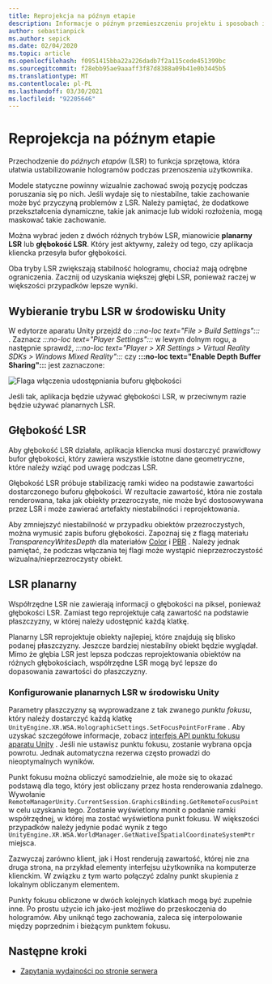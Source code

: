 ```yaml
---
title: Reprojekcja na późnym etapie
description: Informacje o późnym przemieszczeniu projektu i sposobach ich użycia.
author: sebastianpick
ms.author: sepick
ms.date: 02/04/2020
ms.topic: article
ms.openlocfilehash: f0951415bba22a226dadb7f2a115cede451399bc
ms.sourcegitcommit: f28ebb95ae9aaaff3f87d8388a09b41e0b3445b5
ms.translationtype: MT
ms.contentlocale: pl-PL
ms.lasthandoff: 03/30/2021
ms.locfileid: "92205646"
---
```

# <a name="late-stage-reprojection"></a>Reprojekcja na późnym etapie

Przechodzenie do *późnych etapów* (LSR) to funkcja sprzętowa, która ułatwia ustabilizowanie hologramów podczas przenoszenia użytkownika.

Modele statyczne powinny wizualnie zachować swoją pozycję podczas poruszania się po nich. Jeśli wydaje się to niestabilne, takie zachowanie może być przyczyną problemów z LSR. Należy pamiętać, że dodatkowe przekształcenia dynamiczne, takie jak animacje lub widoki rozłożenia, mogą maskować takie zachowanie.

Można wybrać jeden z dwóch różnych trybów LSR, mianowicie **planarny LSR** lub **głębokość LSR**. Który jest aktywny, zależy od tego, czy aplikacja kliencka przesyła bufor głębokości.

Oba tryby LSR zwiększają stabilność hologramu, chociaż mają odrębne ograniczenia. Zacznij od uzyskania większej głębi LSR, ponieważ raczej w większości przypadków lepsze wyniki.

## <a name="choose-lsr-mode-in-unity"></a>Wybieranie trybu LSR w środowisku Unity

W edytorze aparatu Unity przejdź do *:::no-loc text="File > Build Settings":::* . Zaznacz *:::no-loc text="Player Settings":::* w lewym dolnym rogu, a następnie sprawdź, *:::no-loc text="Player > XR Settings > Virtual Reality SDKs > Windows Mixed Reality":::* czy **:::no-loc text="Enable Depth Buffer Sharing":::** jest zaznaczone:

![Flaga włączenia udostępniania buforu głębokości](./media/unity-depth-buffer-sharing-enabled.png)

Jeśli tak, aplikacja będzie używać głębokości LSR, w przeciwnym razie będzie używać planarnych LSR.

## <a name="depth-lsr"></a>Głębokość LSR

Aby głębokość LSR działała, aplikacja kliencka musi dostarczyć prawidłowy bufor głębokości, który zawiera wszystkie istotne dane geometryczne, które należy wziąć pod uwagę podczas LSR.

Głębokość LSR próbuje stabilizację ramki wideo na podstawie zawartości dostarczonego buforu głębokości. W rezultacie zawartość, która nie została renderowana, taka jak obiekty przezroczyste, nie może być dostosowywana przez LSR i może zawierać artefakty niestabilności i reprojektowania. 

Aby zmniejszyć niestabilność w przypadku obiektów przezroczystych, można wymusić zapis buforu głębokości. Zapoznaj się z flagą materiału *TransparencyWritesDepth* dla materiałów [Color](color-materials.md) i [PBR](pbr-materials.md) . Należy jednak pamiętać, że podczas włączania tej flagi może wystąpić nieprzezroczystość wizualna/nieprzezroczysty obiekt.

## <a name="planar-lsr"></a>LSR planarny

Współrzędne LSR nie zawierają informacji o głębokości na piksel, ponieważ głębokości LSR. Zamiast tego reprojektuje całą zawartość na podstawie płaszczyzny, w której należy udostępnić każdą klatkę.

Planarny LSR reprojektuje obiekty najlepiej, które znajdują się blisko podanej płaszczyzny. Jeszcze bardziej niestabilny obiekt będzie wyglądał. Mimo że głębia LSR jest lepsza podczas reprojektowania obiektów na różnych głębokościach, współrzędne LSR mogą być lepsze do dopasowania zawartości do płaszczyzny.

### <a name="configure-planar-lsr-in-unity"></a>Konfigurowanie planarnych LSR w środowisku Unity

Parametry płaszczyzny są wyprowadzane z tak zwanego *punktu fokusu*, który należy dostarczyć każdą klatkę `UnityEngine.XR.WSA.HolographicSettings.SetFocusPointForFrame` . Aby uzyskać szczegółowe informacje, zobacz [interfejs API punktu fokusu aparatu Unity](/windows/mixed-reality/focus-point-in-unity) . Jeśli nie ustawisz punktu fokusu, zostanie wybrana opcja powrotu. Jednak automatyczna rezerwa często prowadzi do nieoptymalnych wyników.

Punkt fokusu można obliczyć samodzielnie, ale może się to okazać podstawą dla tego, który jest obliczany przez hosta renderowania zdalnego. Wywołanie `RemoteManagerUnity.CurrentSession.GraphicsBinding.GetRemoteFocusPoint` w celu uzyskania tego. Zostanie wyświetlony monit o podanie ramki współrzędnej, w której ma zostać wyświetlona punkt fokusu. W większości przypadków należy jedynie podać wynik z tego `UnityEngine.XR.WSA.WorldManager.GetNativeISpatialCoordinateSystemPtr` miejsca.

Zazwyczaj zarówno klient, jak i Host renderują zawartość, której nie zna druga strona, na przykład elementy interfejsu użytkownika na komputerze klienckim. W związku z tym warto połączyć zdalny punkt skupienia z lokalnym obliczanym elementem.

Punkty fokusu obliczone w dwóch kolejnych klatkach mogą być zupełnie inne. Po prostu użycie ich jako-jest możliwe do przeskoczenia do hologramów. Aby uniknąć tego zachowania, zaleca się interpolowanie między poprzednim i bieżącym punktem fokusu.

## <a name="next-steps"></a>Następne kroki

* [Zapytania wydajności po stronie serwera](performance-queries.md)